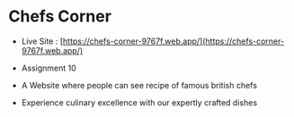 # Chefs Corner

* Live Site : [https://chefs-corner-9767f.web.app/](https://chefs-corner-9767f.web.app/)

* Assignment 10

* A Website where people can see recipe of famous british chefs

* Experience culinary excellence with our expertly crafted dishes
